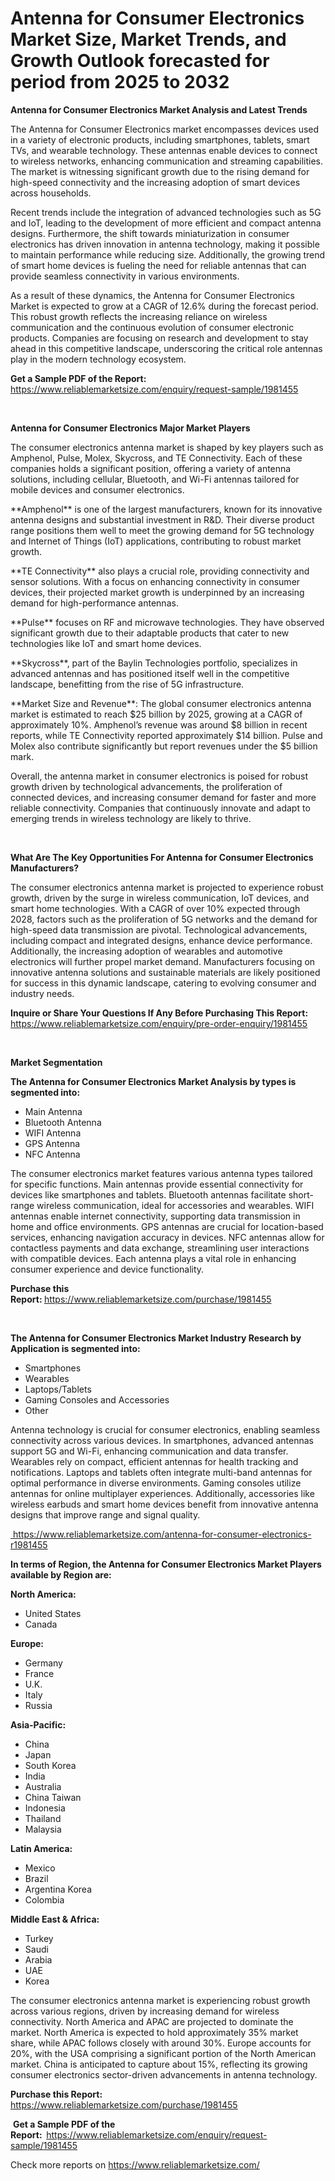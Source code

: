 <p><h1>Antenna for Consumer Electronics Market Size, Market Trends, and Growth Outlook forecasted for period from 2025 to 2032</h1></p><p><strong>Antenna for Consumer Electronics Market Analysis and Latest Trends</strong></p>
<p><p>The Antenna for Consumer Electronics market encompasses devices used in a variety of electronic products, including smartphones, tablets, smart TVs, and wearable technology. These antennas enable devices to connect to wireless networks, enhancing communication and streaming capabilities. The market is witnessing significant growth due to the rising demand for high-speed connectivity and the increasing adoption of smart devices across households.</p><p>Recent trends include the integration of advanced technologies such as 5G and IoT, leading to the development of more efficient and compact antenna designs. Furthermore, the shift towards miniaturization in consumer electronics has driven innovation in antenna technology, making it possible to maintain performance while reducing size. Additionally, the growing trend of smart home devices is fueling the need for reliable antennas that can provide seamless connectivity in various environments.</p><p>As a result of these dynamics, the Antenna for Consumer Electronics Market is expected to grow at a CAGR of 12.6% during the forecast period. This robust growth reflects the increasing reliance on wireless communication and the continuous evolution of consumer electronic products. Companies are focusing on research and development to stay ahead in this competitive landscape, underscoring the critical role antennas play in the modern technology ecosystem.</p></p>
<p><strong>Get a Sample PDF of the Report:&nbsp;</strong> <a href="https://www.reliablemarketsize.com/enquiry/request-sample/1981455?utm_campaign=2313&utm_medium=2&utm_source=Github&utm_content=ia&utm_term=13022025&utm_id=antenna-for-consumer-electronics">https://www.reliablemarketsize.com/enquiry/request-sample/1981455</a></p>
<p>&nbsp;</p>
<p><strong>Antenna for Consumer Electronics Major Market Players</strong></p>
<p><p>The consumer electronics antenna market is shaped by key players such as Amphenol, Pulse, Molex, Skycross, and TE Connectivity. Each of these companies holds a significant position, offering a variety of antenna solutions, including cellular, Bluetooth, and Wi-Fi antennas tailored for mobile devices and consumer electronics.</p><p>**Amphenol** is one of the largest manufacturers, known for its innovative antenna designs and substantial investment in R&D. Their diverse product range positions them well to meet the growing demand for 5G technology and Internet of Things (IoT) applications, contributing to robust market growth.</p><p>**TE Connectivity** also plays a crucial role, providing connectivity and sensor solutions. With a focus on enhancing connectivity in consumer devices, their projected market growth is underpinned by an increasing demand for high-performance antennas.</p><p>**Pulse** focuses on RF and microwave technologies. They have observed significant growth due to their adaptable products that cater to new technologies like IoT and smart home devices. </p><p>**Skycross**, part of the Baylin Technologies portfolio, specializes in advanced antennas and has positioned itself well in the competitive landscape, benefitting from the rise of 5G infrastructure.</p><p>**Market Size and Revenue**: The global consumer electronics antenna market is estimated to reach $25 billion by 2025, growing at a CAGR of approximately 10%. Amphenol’s revenue was around $8 billion in recent reports, while TE Connectivity reported approximately $14 billion. Pulse and Molex also contribute significantly but report revenues under the $5 billion mark.</p><p>Overall, the antenna market in consumer electronics is poised for robust growth driven by technological advancements, the proliferation of connected devices, and increasing consumer demand for faster and more reliable connectivity. Companies that continuously innovate and adapt to emerging trends in wireless technology are likely to thrive.</p></p>
<p>&nbsp;</p>
<p><strong>What Are The Key Opportunities For Antenna for Consumer Electronics Manufacturers?</strong></p>
<p><p>The consumer electronics antenna market is projected to experience robust growth, driven by the surge in wireless communication, IoT devices, and smart home technologies. With a CAGR of over 10% expected through 2028, factors such as the proliferation of 5G networks and the demand for high-speed data transmission are pivotal. Technological advancements, including compact and integrated designs, enhance device performance. Additionally, the increasing adoption of wearables and automotive electronics will further propel market demand. Manufacturers focusing on innovative antenna solutions and sustainable materials are likely positioned for success in this dynamic landscape, catering to evolving consumer and industry needs.</p></p>
<p><strong>Inquire or Share Your Questions If Any Before Purchasing This Report:</strong> <a href="https://www.reliablemarketsize.com/enquiry/pre-order-enquiry/1981455?utm_campaign=2313&utm_medium=2&utm_source=Github&utm_content=ia&utm_term=13022025&utm_id=antenna-for-consumer-electronics">https://www.reliablemarketsize.com/enquiry/pre-order-enquiry/1981455</a></p>
<p>&nbsp;</p>
<p><strong>Market Segmentation</strong></p>
<p><strong>The Antenna for Consumer Electronics Market Analysis by types is segmented into:</strong></p>
<p><ul><li>Main Antenna</li><li>Bluetooth Antenna</li><li>WIFI Antenna</li><li>GPS Antenna</li><li>NFC Antenna</li></ul></p>
<p><p>The consumer electronics market features various antenna types tailored for specific functions. Main antennas provide essential connectivity for devices like smartphones and tablets. Bluetooth antennas facilitate short-range wireless communication, ideal for accessories and wearables. WIFI antennas enable internet connectivity, supporting data transmission in home and office environments. GPS antennas are crucial for location-based services, enhancing navigation accuracy in devices. NFC antennas allow for contactless payments and data exchange, streamlining user interactions with compatible devices. Each antenna plays a vital role in enhancing consumer experience and device functionality.</p></p>
<p><strong>Purchase this Report:&nbsp;</strong><a href="https://www.reliablemarketsize.com/purchase/1981455?utm_campaign=2313&utm_medium=2&utm_source=Github&utm_content=ia&utm_term=13022025&utm_id=antenna-for-consumer-electronics">https://www.reliablemarketsize.com/purchase/1981455</a></p>
<p>&nbsp;</p>
<p><strong>The Antenna for Consumer Electronics Market Industry Research by Application is segmented into:</strong></p>
<p><ul><li>Smartphones</li><li>Wearables</li><li>Laptops/Tablets</li><li>Gaming Consoles and Accessories</li><li>Other</li></ul></p>
<p><p>Antenna technology is crucial for consumer electronics, enabling seamless connectivity across various devices. In smartphones, advanced antennas support 5G and Wi-Fi, enhancing communication and data transfer. Wearables rely on compact, efficient antennas for health tracking and notifications. Laptops and tablets often integrate multi-band antennas for optimal performance in diverse environments. Gaming consoles utilize antennas for online multiplayer experiences. Additionally, accessories like wireless earbuds and smart home devices benefit from innovative antenna designs that improve range and signal quality.</p></p>
<p><a href="https://www.reliablemarketsize.com/antenna-for-consumer-electronics-r1981455?utm_campaign=2313&utm_medium=2&utm_source=Github&utm_content=ia&utm_term=13022025&utm_id=antenna-for-consumer-electronics">&nbsp;https://www.reliablemarketsize.com/antenna-for-consumer-electronics-r1981455</a></p>
<p><strong>In terms of Region, the Antenna for Consumer Electronics Market Players available by Region are:</strong></p>
<p>
    <p> <strong> North America: </strong>
        <ul>
            <li>United States</li>
            <li>Canada</li>
        </ul>
        </p> 
    <p> <strong> Europe: </strong>
        <ul>
            <li>Germany</li>
            <li>France</li>
            <li>U.K.</li>
            <li>Italy</li>
            <li>Russia</li>
        </ul>
        </p> 
    <p> <strong> Asia-Pacific: </strong>
        <ul>
            <li>China</li>
            <li>Japan</li>
            <li>South Korea</li>
            <li>India</li>
            <li>Australia</li>
            <li>China Taiwan</li>
            <li>Indonesia</li>
            <li>Thailand</li>
            <li>Malaysia</li>
        </ul>
        </p> 
    <p> <strong> Latin America: </strong>
        <ul>
            <li>Mexico</li>
            <li>Brazil</li>
            <li>Argentina Korea</li>
            <li>Colombia</li>
        </ul>
        </p> 
    <p> <strong> Middle East & Africa: </strong>
        <ul>
            <li>Turkey</li>
            <li>Saudi</li>
            <li>Arabia</li>
            <li>UAE</li>
            <li>Korea</li>
        </ul>
    </p>
    </p>
<p><p>The consumer electronics antenna market is experiencing robust growth across various regions, driven by increasing demand for wireless connectivity. North America and APAC are projected to dominate the market. North America is expected to hold approximately 35% market share, while APAC follows closely with around 30%. Europe accounts for 20%, with the USA comprising a significant portion of the North American market. China is anticipated to capture about 15%, reflecting its growing consumer electronics sector-driven advancements in antenna technology.</p></p>
<p><strong>Purchase this Report: </strong><a href="https://www.reliablemarketsize.com/purchase/1981455?utm_campaign=2313&utm_medium=2&utm_source=Github&utm_content=ia&utm_term=13022025&utm_id=antenna-for-consumer-electronics">https://www.reliablemarketsize.com/purchase/1981455</a></p>
<p>&nbsp;<strong>Get a Sample PDF of the Report:&nbsp;&nbsp;</strong><a href="https://www.reliablemarketsize.com/enquiry/request-sample/1981455?utm_campaign=2313&utm_medium=2&utm_source=Github&utm_content=ia&utm_term=13022025&utm_id=antenna-for-consumer-electronics">https://www.reliablemarketsize.com/enquiry/request-sample/1981455</a></p>
<p><strong></strong></p>
<p>Check more reports on <a href="https://www.reliablemarketsize.com/?utm_campaign=2313&utm_medium=2&utm_source=Github&utm_content=ia&utm_term=13022025&utm_id=antenna-for-consumer-electronics">https://www.reliablemarketsize.com/</a></p>